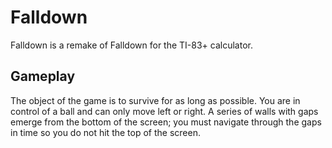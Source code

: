 Falldown
=======
Falldown is a remake of Falldown for the TI-83+ calculator.

Gameplay
--------
The object of the game is to survive for as long as possible. You are in control of a ball and can only move left or right. A series of walls with gaps emerge from the bottom of the screen; you must navigate through the gaps in time so you do not hit the top of the screen.
